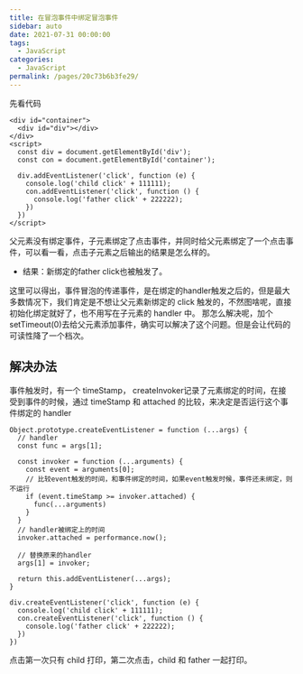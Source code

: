 ```yaml
---
title: 在冒泡事件中绑定冒泡事件
sidebar: auto
date: 2021-07-31 00:00:00
tags: 
  - JavaScript
categories: 
  - JavaScript
permalink: /pages/20c73b6b3fe29/
---
```


先看代码
```
<div id="container">
  <div id="div"></div>
</div>
<script>
  const div = document.getElementById('div');
  const con = document.getElementById('container');

  div.addEventListener('click', function (e) {
    console.log('child click' + 111111);
    con.addEventListener('click', function () {
      console.log('father click' + 222222);
    })
  })
</script>
```
父元素没有绑定事件，子元素绑定了点击事件，并同时给父元素绑定了一个点击事件，可以看一看，点击子元素之后输出的结果是怎么样的。

- 结果：新绑定的father click也被触发了。

这里可以得出，事件冒泡的传递事件，是在绑定的handler触发之后的，但是最大多数情况下，我们肯定是不想让父元素新绑定的 click 触发的，不然图啥呢，直接初始化绑定就好了，也不用写在子元素的 handler 中。
那怎么解决呢，加个setTimeout(0)去给父元素添加事件，确实可以解决了这个问题。但是会让代码的可读性降了一个档次。

## 解决办法
事件触发时，有一个 timeStamp， createInvoker记录了元素绑定的时间，在接受到事件的时候，通过 timeStamp 和 attached 的比较，来决定是否运行这个事件绑定的 handler

```
Object.prototype.createEventListener = function (...args) {
  // handler
  const func = args[1];
  
  const invoker = function (...arguments) {
    const event = arguments[0];
    // 比较event触发的时间，和事件绑定的时间，如果event触发时候，事件还未绑定，则不运行
    if (event.timeStamp >= invoker.attached) {
      func(...arguments)
    }
  }
  // handler被绑定上的时间
  invoker.attached = performance.now();
  
  // 替换原来的handler
  args[1] = invoker;

  return this.addEventListener(...args);
}

div.createEventListener('click', function (e) {
  console.log('child click' + 111111);
  con.createEventListener('click', function () {
    console.log('father click' + 222222);
  })
})
```

点击第一次只有 child 打印，第二次点击，child 和 father 一起打印。
